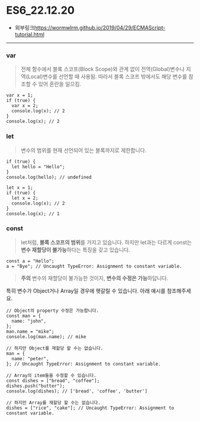 ES6_22.12.20
============

* 외부링크<https://wormwlrm.github.io/2019/04/29/ECMAScript-tutorial.html>

* * *

### var
> 전체 함수에서 블록 스코프(Block Scope)와 관계 없이 전역(Global)변수나 지역(Local)변수를 선언할 때 사용됨.
> 따라서 블록 스코프 밖에서도 해당 변수를 참조할 수 있어 혼란을 일으킴.

```
var x = 1;
if (true) {
  var x = 2;
  console.log(x); // 2
}
console.log(x); // 2
```

### let
> 변수의 범위를 현재 선언되어 있는 블록까지로 제한합니다.

```
if (true) {
  let hello = "Hello";
}
console.log(hello); // undefined
```
```
let x = 1;
if (true) {
  let x = 2;
  console.log(x); // 2
}
console.log(x); // 1
```

### const
> let처럼, **블록 스코프의 범위**를 가지고 있습니다. 
> 하지만 let과는 다르게 const는 **변수 재할당이 불가능**하다는 특징을 갖고 있습니다.

```
const a = "Hello";
a = "Bye"; // Uncaught TypeError: Assignment to constant variable.
```

> **주의** 변수의 재할당이 불가능한 것이지, **변수의 수정은 가능**하답니다.


특히 변수가 Object거나 Array일 경우에 헷갈릴 수 있습니다. 아래 예시를 참조해주세요.


```
// Object의 property 수정은 가능합니다.
const man = {
  name: "john",
};
man.name = "mike";
console.log(man.name); // mike

// 하지만 Object를 재할당 할 수는 없습니다.
man = {
  name: "peter",
}; // Uncaught TypeError: Assignment to constant variable.
```

```
// Array의 item들을 수정할 수 있습니다.
const dishes = ["bread", "coffee"];
dishes.push("butter");
console.log(dishes); // ['bread', 'coffee', 'butter']

// 하지만 Array를 재할당 할 수는 없습니다.
dishes = ["rice", "cake"]; // Uncaught TypeError: Assignment to constant variable.
```
